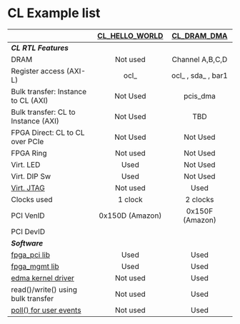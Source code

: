 # CL Example list

|                  | [CL_HELLO_WORLD](./cl_hello_world)  | [CL_DRAM_DMA ](./cl_dram_dma)    |
|:-----------------|:---------------:|:---------------:|
|_***CL RTL Features***_|  |  |
| DRAM  	         |     Not used  	 | Channel A,B,C,D  |
| Register access (AXI-L)  | ocl_    | ocl_ , sda_ , bar1 	|
| Bulk transfer: Instance to CL (AXI)  | Not Used    | pcis_dma 	|
| Bulk transfer: CL to Instance (AXI)  | Not Used    | TBD 	|
| FPGA Direct: CL to CL over PCIe  | Not Used    | Not Used 	|
| FPGA Ring        |   	 Not used  	 |    Not Used   	 |
| Virt. LED      	    |   	 Used  	 | Not Used |
| Virt. DIP Sw     |   	 Used  	 | Not Used  |
| [Virt. JTAG](../../docs/Virtual_JTAG_XVC.md)          |   	Not used     | Used 	|
| Clocks used |    1 clock   |  2 clocks |
| PCI VenID	|   	0x150D (Amazon)  	|  0x150F (Amazon)   	|
| PCI DevID	|   	  	|   	|
|_***Software***_|  |  |
| [fpga_pci lib](../../../sdk/userspace/include/fpga_pci.h)	|   	Used  	|  Used 	|
| [fpga_mgmt lib](../../../sdk/userspace/include/fpga_mgmt.h)	|   	Used  	|  Used 	|
| [edma kernel driver](../../../sdk/linux_kernel_drivers/edma/README.md)	|   	Not used  	|  Used 	|
| read()/write() using bulk transfer	|   	Not used  	|  Used 	|
| [poll() for user events](../../../sdk/linux_kernel_drivers/edma/user_defined_interrupts.md) 	|   	Not used  	|  Used 	|
